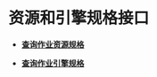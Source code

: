 # 资源和引擎规格接口<a name="modelarts_03_0071"></a>

-   **[查询作业资源规格](查询作业资源规格.md)**  

-   **[查询作业引擎规格](查询作业引擎规格.md)**  


